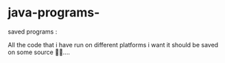# java-programs-
saved programs : 



All the code that i have run on different platforms i want it should be saved on some source 🤷‍♂️....

